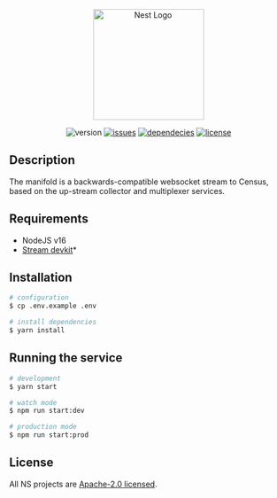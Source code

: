 <div align="center">
<a href="https://nanite-systems.net/" target="blank">
  <img src="https://nanite-systems.net/images/ns.colored.svg" width="200" alt="Nest Logo" />
</a>

![version](https://img.shields.io/github/package-json/v/nanite-systems/stream-manifold)
[![issues](https://img.shields.io/github/issues/nanite-systems/stream-manifold)](https://github.com/nanite-systems/stream-manifold/issues)
[![dependecies](https://img.shields.io/librariesio/github/nanite-systems/stream-manifold)](https://libraries.io/github/nanite-systems/stream-manifold)
[![license](https://img.shields.io/github/license/nanite-systems/stream-manifold)](https://github.com/nanite-systems/stream-manifold/blob/main/LICENSE)

</div>

## Description

The manifold is a backwards-compatible websocket stream to Census, based on the up-stream collector and multiplexer
services.

## Requirements

- NodeJS v16
- [Stream devkit](https://github.com/nanite-systems/stream-devkit/)*

## Installation

```bash
# configuration
$ cp .env.example .env

# install dependencies
$ yarn install
```

## Running the service

```bash
# development
$ yarn start

# watch mode
$ npm run start:dev

# production mode
$ npm run start:prod
```

## License

All NS projects are [Apache-2.0 licensed](LICENSE).
